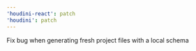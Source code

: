 ```yaml
---
'houdini-react': patch
'houdini': patch
---
```


Fix bug when generating fresh project files with a local schema
